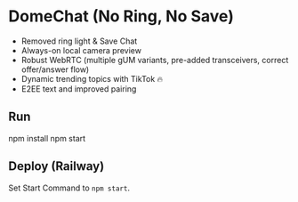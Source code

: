 # DomeChat (No Ring, No Save)
- Removed ring light & Save Chat
- Always-on local camera preview
- Robust WebRTC (multiple gUM variants, pre-added transceivers, correct offer/answer flow)
- Dynamic trending topics with TikTok 🔥
- E2EE text and improved pairing

## Run
npm install
npm start

## Deploy (Railway)
Set Start Command to `npm start`.
